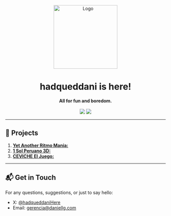 <p align="center">
  <img src="https://i.postimg.cc/zDsDpMFK/logoE.png" alt="Logo" width="200">
</p>

<h1 align="center">hadqueddani is here!</h1>

<p align="center">
  <b>All for fun and boredom.</b>
  <br>
  <br>
  <img src="https://img.shields.io/github/followers/hadqueddani?style=social"> 
  <img src="https://img.shields.io/github/stars/hadqueddani/repo?style=social">
</p>

---

## 📂 Projects

1. <a href="https://hadqueddani.itch.io/yet-another-ritmo-mania">**Yet Another Ritmo Mania:**</a>
2. <a href="https://play.google.com/store/apps/details?id=com.hadqueddani.Moneda_1_Sol">**1 Sol Peruano 3D:**</a>
3. <a href="https://play.google.com/store/apps/details?id=com.HadQuedDani.Ceviche">**CEVICHE El Juego:**</a>

---

## 📬 Get in Touch

For any questions, suggestions, or just to say hello:

- X: [@hadqueddaniHere](https://twitter.com/hadqueddaniHere)
- Email: [gerencia@daniellg.com](gerencia@daniellg.com)
